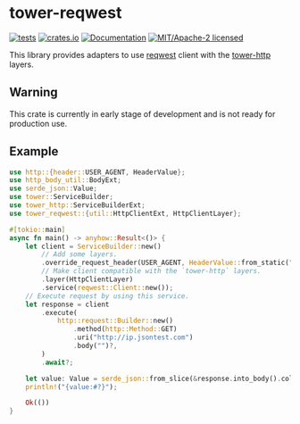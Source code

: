 # tower-reqwest

[![tests](https://github.com/alekseysidorov/tower-reqwest/actions/workflows/ci.yml/badge.svg)](https://github.com/alekseysidorov/tower-reqwest/actions/workflows/ci.yml)
[![crates.io](https://img.shields.io/crates/v/tower-reqwest.svg)](https://crates.io/crates/tower-reqwest)
[![Documentation](https://docs.rs/tower-reqwest/badge.svg)](https://docs.rs/tower-reqwest)
[![MIT/Apache-2 licensed](https://img.shields.io/crates/l/tower-reqwest)](./LICENSE)

<!-- ANCHOR: description -->

This library provides adapters to use [reqwest] client with the [tower-http]
layers.

## Warning

This crate is currently in early stage of development and is not ready for
production use.

## Example

```rust
use http::{header::USER_AGENT, HeaderValue};
use http_body_util::BodyExt;
use serde_json::Value;
use tower::ServiceBuilder;
use tower_http::ServiceBuilderExt;
use tower_reqwest::{util::HttpClientExt, HttpClientLayer};

#[tokio::main]
async fn main() -> anyhow::Result<()> {
    let client = ServiceBuilder::new()
        // Add some layers.
        .override_request_header(USER_AGENT, HeaderValue::from_static("tower-reqwest"))
        // Make client compatible with the `tower-http` layers.
        .layer(HttpClientLayer)
        .service(reqwest::Client::new());
    // Execute request by using this service.
    let response = client
        .execute(
            http::request::Builder::new()
                .method(http::Method::GET)
                .uri("http://ip.jsontest.com")
                .body("")?,
        )
        .await?;

    let value: Value = serde_json::from_slice(&response.into_body().collect().await?.to_bytes())?;
    println!("{value:#?}");

    Ok(())
}
```

<!-- ANCHOR_END: description -->

[reqwest]: https://github.com/seanmonstar/reqwest
[tower-http]: https://github.com/tower-rs/tower-http
